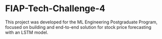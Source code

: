 # FIAP-Tech-Challenge-4
This project was developed for the ML Engineering Postgraduate Program, focused on building and end-to-end solution for stock price forecasting with an LSTM model.
